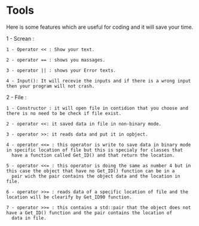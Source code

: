 # Tools
Here is some features which are useful for coding and it will save your time. 

 
1 - Screan :


    1 - Operator << : Show your text.
  
    2 - operator == : shows you massages.
  
    3 - operator || : shows your Error texts.
  
    4 - Input(): It will recevie the inputs and if there is a wrong input then your program will not crash.
  
  
  
2 - File :


    1 - Constructor : it will open file in contidion that you choose and there is no need to be check if file exist.
  
    2 - operator <<: it saved data in file in non-binary mode.
  
    3 - operator >>: it reads data and put it in opbject.
  
    4 - operator <<= : this operator is write to save data in binary mode in specific location of file but this is specialy for classes that 
      have a function called Get_ID() and that return the location.
      
    5 - operator <<= : this operator is doing the same as number 4 but in this case the object that have no Get_ID() function can be in a 
      pair wich the pair contains the object data and the location in file.
      
    6 - operator >>= : reads data of a specific location of file and the location will be clearify by Get_ID90 function.
  
    7 - operator >>= : this contains a std::pair that the object does not have a Get_ID() function and the pair contains the location of
      data in file.
       

